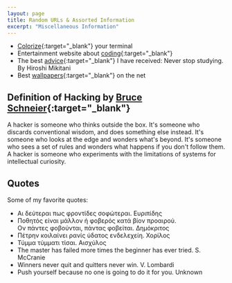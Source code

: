 ```yaml
---
layout: page
title: Random URLs & Assorted Information
excerpt: "Miscellaneous Information"
---
```


* [Colorize](http://misc.flogisoft.com/bash/tip_colors_and_formatting){:target="_blank"} your terminal
* Entertainment website about [coding](http://thecodinglove.com/){:target="_blank"}
* The best [advice](https://www.linkedin.com/pulse/best-advice-ive-received-never-hiroshi){:target="_blank"} I have received: Never stop studying. By Hiroshi Mikitani
* Best [wallpapers](http://alpha.wallhaven.cc/){:target="_blank"} on the net


## Definition of Hacking by [Bruce Schneier](https://www.schneier.com/){:target="_blank"}

A hacker is someone who thinks outside the box. It's someone who discards conventional wisdom, and does something else instead. It's someone who looks at the edge and wonders what's beyond. It's someone who sees a set of rules and wonders what happens if you don't follow them. A hacker is someone who experiments with the limitations of systems for intellectual curiosity. 


## Quotes

Some of my favorite quotes:

* Αι δεύτεραι πως φροντίδες σοφώτεραι. Ευριπίδης
* Ποθητός είναι μάλλον ή φοβερός κατά βίον προαιρού.   
 Ον πάντες φοβούνται, πάντας φοβείται. Δημόκριτος
* Πέτρην κοιλαίνει ρανίς ύδατος ενδελεχείη. Χορίλος
* Τύμμα τύμματι τίσαι. Αισχύλος
* The master has failed more times the beginner has ever tried. S. McCranie
* Winners never quit and quitters never win. V. Lombardi
* Push yourself because no one is going to do it for you. Unknown

